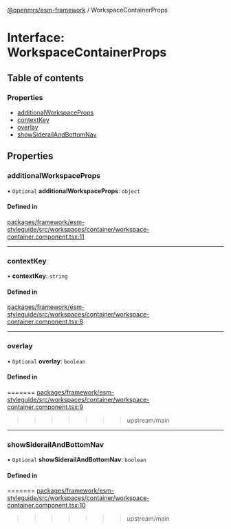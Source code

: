 [@openmrs/esm-framework](../API.md) / WorkspaceContainerProps

# Interface: WorkspaceContainerProps

## Table of contents

### Properties

- [additionalWorkspaceProps](WorkspaceContainerProps.md#additionalworkspaceprops)
- [contextKey](WorkspaceContainerProps.md#contextkey)
- [overlay](WorkspaceContainerProps.md#overlay)
- [showSiderailAndBottomNav](WorkspaceContainerProps.md#showsiderailandbottomnav)

## Properties

### additionalWorkspaceProps

• `Optional` **additionalWorkspaceProps**: `object`

#### Defined in

[packages/framework/esm-styleguide/src/workspaces/container/workspace-container.component.tsx:11](https://github.com/openmrs/openmrs-esm-core/blob/main/packages/framework/esm-styleguide/src/workspaces/container/workspace-container.component.tsx#L11)


___

### contextKey

• **contextKey**: `string`

#### Defined in

[packages/framework/esm-styleguide/src/workspaces/container/workspace-container.component.tsx:8](https://github.com/openmrs/openmrs-esm-core/blob/main/packages/framework/esm-styleguide/src/workspaces/container/workspace-container.component.tsx#L8)


___

### overlay

• `Optional` **overlay**: `boolean`

#### Defined in

=======
[packages/framework/esm-styleguide/src/workspaces/container/workspace-container.component.tsx:9](https://github.com/openmrs/openmrs-esm-core/blob/main/packages/framework/esm-styleguide/src/workspaces/container/workspace-container.component.tsx#L9)
>>>>>>> upstream/main

___

### showSiderailAndBottomNav

• `Optional` **showSiderailAndBottomNav**: `boolean`

#### Defined in

=======
[packages/framework/esm-styleguide/src/workspaces/container/workspace-container.component.tsx:10](https://github.com/openmrs/openmrs-esm-core/blob/main/packages/framework/esm-styleguide/src/workspaces/container/workspace-container.component.tsx#L10)
>>>>>>> upstream/main
